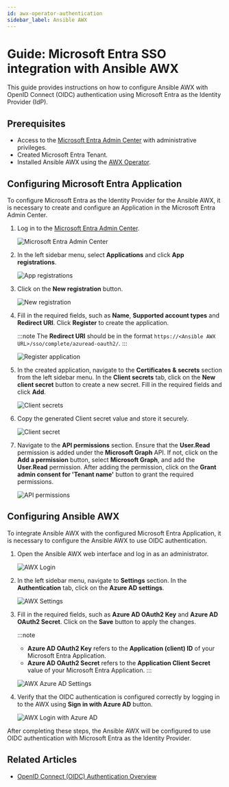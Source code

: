```yaml
---
id: awx-operator-authentication
sidebar_label: Ansible AWX
---
```


# Guide: Microsoft Entra SSO integration with Ansible AWX

<head>
  <link rel="canonical" href="https://docs.kuberocketci.io/docs/operator-guide/microsoft-entra/awx-operator-authentication/" />
</head>

This guide provides instructions on how to configure Ansible AWX with OpenID Connect (OIDC) authentication using Microsoft Entra as the Identity Provider (IdP).

## Prerequisites

- Access to the [Microsoft Entra Admin Center](https://entra.microsoft.com/) with administrative privileges.
- Created Microsoft Entra Tenant.
- Installed Ansible AWX using the [AWX Operator](https://github.com/ansible-community/awx-operator-helm).

## Configuring Microsoft Entra Application

To configure Microsoft Entra as the Identity Provider for the Ansible AWX, it is necessary to create and configure an Application in the Microsoft Entra Admin Center.

1. Log in to the [Microsoft Entra Admin Center](https://entra.microsoft.com/?feature.msaljs=true#home).

    ![Microsoft Entra Admin Center](../../assets/operator-guide/microsoft-entra-auth/microsoft-entra-admin-center.png)

2. In the left sidebar menu, select **Applications** and click **App registrations**.

    ![App registrations](../../assets/operator-guide/microsoft-entra-auth/app-registrations.png)

3. Click on the **New registration** button.

    ![New registration](../../assets/operator-guide/microsoft-entra-auth/new-registration.png)

4. Fill in the required fields, such as **Name**, **Supported account types** and **Redirect URI**. Click **Register** to create the application.

    :::note
    The **Redirect URI** should be in the format `https://<Ansible AWX URL>/sso/complete/azuread-oauth2/`.
    :::

    ![Register application](../../assets/operator-guide/microsoft-entra-auth/register-application.png)

5. In the created application, navigate to the **Certificates & secrets** section from the left sidebar menu. In the **Client secrets** tab, click on the **New client secret** button to create a new secret. Fill in the required fields and click **Add**.

    ![Client secrets](../../assets/operator-guide/microsoft-entra-auth/awx-client-secrets.png)

6. Copy the generated Client secret value and store it securely.

    ![Client secret](../../assets/operator-guide/microsoft-entra-auth/awx-client-secret.png)

7. Navigate to the **API permissions** section. Ensure that the **User.Read** permission is added under the **Microsoft Graph** API. If not, click on the **Add a permission** button, select **Microsoft Graph**, and add the **User.Read** permission. After adding the permission, click on the **Grant admin consent for 'Tenant name'** button to grant the required permissions.

    ![API permissions](../../assets/operator-guide/microsoft-entra-auth/awx-api-permissions.png)

## Configuring Ansible AWX

To integrate Ansible AWX with the configured Microsoft Entra Application, it is necessary to configure the Ansible AWX to use OIDC authentication.

1. Open the Ansible AWX web interface and log in as an administrator.

    ![AWX Login](../../assets/operator-guide/microsoft-entra-auth/awx-login.png)

2. In the left sidebar menu, navigate to **Settings** section. In the **Authentication** tab, click on the **Azure AD settings**.

    ![AWX Settings](../../assets/operator-guide/microsoft-entra-auth/awx-settings.png)

3. Fill in the required fields, such as **Azure AD OAuth2 Key** and **Azure AD OAuth2 Secret**. Click on the **Save** button to apply the changes.

    :::note
    - **Azure AD OAuth2 Key** refers to the **Application (client) ID** of your Microsoft Entra Application.
    - **Azure AD OAuth2 Secret** refers to the **Application Client Secret** value of your Microsoft Entra Application.
    :::

    ![AWX Azure AD Settings](../../assets/operator-guide/microsoft-entra-auth/awx-entra-settings.png)

4. Verify that the OIDC authentication is configured correctly by logging in to the AWX using **Sign in with Azure AD** button.

    ![AWX Login with Azure AD](../../assets/operator-guide/microsoft-entra-auth/awx-login-entra.png)

After completing these steps, the Ansible AWX will be configured to use OIDC authentication with Microsoft Entra as the Identity Provider.

## Related Articles

- [OpenID Connect (OIDC) Authentication Overview](./oidc-authentication-overview.md)
